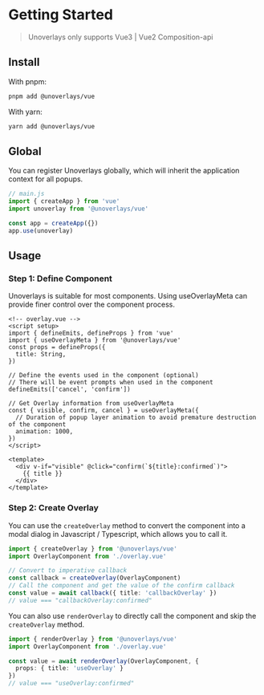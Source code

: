 # Getting Started

> Unoverlays only supports Vue3 | Vue2 Composition-api

## Install

With pnpm: 
```sh
pnpm add @unoverlays/vue
```

With yarn:
```sh
yarn add @unoverlays/vue
```

## Global

You can register Unoverlays globally, which will inherit the application context for all popups.

```ts
// main.js
import { createApp } from 'vue'
import unoverlay from '@unoverlays/vue'

const app = createApp({})
app.use(unoverlay)
```

## Usage



### Step 1: Define Component

Unoverlays is suitable for most components. Using useOverlayMeta can provide finer control over the component process.

```vue
<!-- overlay.vue -->
<script setup>
import { defineEmits, defineProps } from 'vue'
import { useOverlayMeta } from '@unoverlays/vue'
const props = defineProps({
  title: String,
})

// Define the events used in the component (optional)
// There will be event prompts when used in the component
defineEmits(['cancel', 'confirm'])

// Get Overlay information from useOverlayMeta
const { visible, confirm, cancel } = useOverlayMeta({
  // Duration of popup layer animation to avoid premature destruction of the component
  animation: 1000,
})
</script>

<template>
  <div v-if="visible" @click="confirm(`${title}:confirmed`)">
    {{ title }}
  </div>
</template>
```

### Step 2: Create Overlay

You can use the `createOverlay` method to convert the component into a modal dialog in Javascript / Typescript, which allows you to call it.

```ts
import { createOverlay } from '@unoverlays/vue'
import OverlayComponent from './overlay.vue'

// Convert to imperative callback
const callback = createOverlay(OverlayComponent)
// Call the component and get the value of the confirm callback
const value = await callback({ title: 'callbackOverlay' })
// value === "callbackOverlay:confirmed"
```

You can also use `renderOverlay` to directly call the component and skip the `createOverlay` method.

```ts
import { renderOverlay } from '@unoverlays/vue'
import OverlayComponent from './overlay.vue'

const value = await renderOverlay(OverlayComponent, {
  props: { title: 'useOverlay' }
})
// value === "useOverlay:confirmed"
```

